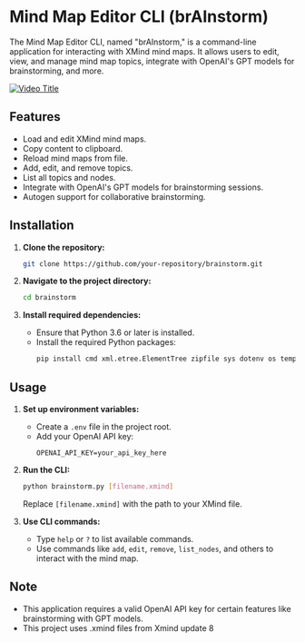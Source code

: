 

# Mind Map Editor CLI (brAInstorm)

The Mind Map Editor CLI, named "brAInstorm," is a command-line application for interacting with XMind mind maps. It allows users to edit, view, and manage mind map topics, integrate with OpenAI's GPT models for brainstorming, and more.


[![Video Title](https://img.youtube.com/vi/JMHiae9anYs/0.jpg)](https://www.youtube.com/watch?v=JMHiae9anYs)


## Features
- Load and edit XMind mind maps.
- Copy content to clipboard.
- Reload mind maps from file.
- Add, edit, and remove topics.
- List all topics and nodes.
- Integrate with OpenAI's GPT models for brainstorming sessions.
- Autogen support for collaborative brainstorming.

## Installation

1. **Clone the repository:**
   ```bash
   git clone https://github.com/your-repository/brainstorm.git
   ```

2. **Navigate to the project directory:**
   ```bash
   cd brainstorm
   ```

3. **Install required dependencies:**
   - Ensure that Python 3.6 or later is installed.
   - Install the required Python packages:
     ```bash
     pip install cmd xml.etree.ElementTree zipfile sys dotenv os tempfile shutil time copy re pyperclip autogen openai
     ```

## Usage

1. **Set up environment variables:**
   - Create a `.env` file in the project root.
   - Add your OpenAI API key:
     ```env
     OPENAI_API_KEY=your_api_key_here
     ```

2. **Run the CLI:**
   ```bash
   python brainstorm.py [filename.xmind]
   ```
   Replace `[filename.xmind]` with the path to your XMind file.

3. **Use CLI commands:**
   - Type `help` or `?` to list available commands.
   - Use commands like `add`, `edit`, `remove`, `list_nodes`, and others to interact with the mind map.

## Note
- This application requires a valid OpenAI API key for certain features like brainstorming with GPT models.
- This project uses .xmind files from Xmind update 8

